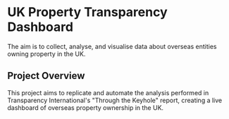 # UK Property Transparency Dashboard
The aim is to collect, analyse, and visualise data about overseas entities owning property in the UK.

## Project Overview
This project aims to replicate and automate the analysis performed in Transparency International's "Through the Keyhole" report, creating a live dashboard of overseas property ownership in the UK.